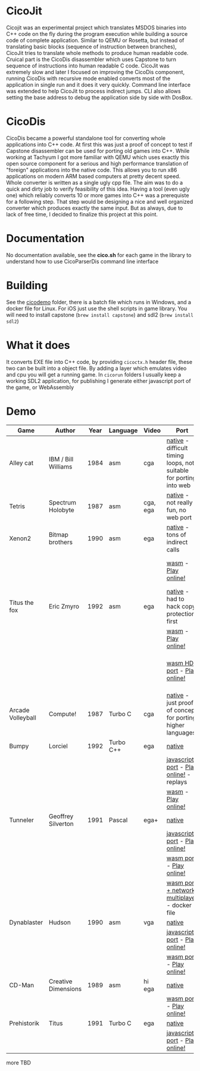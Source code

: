 # CicoJit

Cicojit was an experimental project which translates MSDOS binaries into C++ code on the fly during the program execution while building a source code of complete application. Similar to QEMU or Rosetta, but instead of translating basic blocks (sequence of instruction between branches), CicoJit tries to translate whole methods to produce human readable code. Cruical part is the CicoDis disassembler which uses Capstone to turn sequence of instructions into human readable C code. CicoJit was extremely slow and later I focused on improving the CicoDis component, running CicoDis with recursive mode enabled converts most of the application in single run and it does it very quickly. Command line interface was extended to help CicoJit to process indirect jumps. CLI also allows setting the base address to debug the application side by side with DosBox. 

# CicoDis

CicoDis became a powerful standalone tool for converting whole applications into C++ code. At first this was just a proof of concept to test if Capstone disassembler can be used for porting old games into C++. While working at Tachyum I got more familiar with QEMU which uses exactly this open source component for a serious and high performance translation of "foreign" applications into the native code. This allows you to run x86 applications on modern ARM based computers at pretty decent speed. Whole converter is written as a single ugly cpp file. The aim was to do a quick and dirty job to verify feasibility of this idea. Having a tool (even ugly one) which reliably converts 10 or more games into C++ was a prerequiste for a following step. That step would be designing a nice and well organized converter which produces exactly the same input. But as always, due to lack of free time, I decided to finalize this project at this point. 

# Documentation

No documentation available, see the **cico.sh** for each game in the library to understand how to use CicoParserDis command line interface

# Building

See the [cicodemo](cicodemo) folder, there is a batch file which runs in Windows, and a docker file for Linux. For iOS just use the shell scripts in game library. You will need to install capstone (`brew install capstone`) and sdl2 (`brew install sdl2`)

# What it does                                                                                                       
It converts EXE file into C++ code, by providing `cicoctx.h` header file, these two can be built into a object file. By adding a layer which emulates video and cpu you will get a running game. In `cicorun` folders I usually keep a working SDL2 application, for publishing I generate either javascript port of the game, or WebAssembly

# Demo

| Game | Author | Year | Language | Video | Port | Controls |
|------|--------|------|----------|-------|------|----------|
| Alley cat | IBM / Bill Williams | 1984 | asm | cga | [native](Projects/CicoJit/tree/master/gameslib/alleycat/cicorun) - difficult timing loops, not suitable for porting into web | |
| Tetris | Spectrum Holobyte | 1987 | asm | cga, ega | [native](gameslib/tetris/cicorun/)  - not really fun, no web port | |
| Xenon2 | Bitmap brothers | 1990 | asm | ega | [native](gameslib/xenon2/cicorun/)  - tons of indirect calls | |
| | | | | | [wasm](gameslib/xenon2/wasm/build) - [Play online!](https://rawgit.valky.eu/gabonator/Projects/refs/heads/master/CicoJit/gamelib/xenon2/wasm/build/index.html)  | Touch / arrow keys, space |
| Titus the fox | Eric Zmyro | 1992 | asm | ega | [native](gameslib/fox/cicorun) - had to hack copy protection first | |
| | | | | | [wasm](gameslib/fox/wasm/build) - [Play online!](https://rawgit.valky.eu/gabonator/Projects/refs/heads/master/CicoJit/gamelib/fox/wasm/build/fox.html) | arrow keys, space |
| | | | | | [wasm HD port](gameslib/fox/wasm/build) - [Play online!](https://rawgit.valky.eu/gabonator/Projects/refs/heads/master/CicoJit/gamelib/fox/wasmhd/build/fox.html) | arrow keys, space (A, B - demo]  |
| Arcade Volleyball | Compute! | 1987 | Turbo C | cga | [native](gameslib/arcadevolleyball/cicorun) - just proof of concept for porting higher languages | |
| Bumpy | Lorciel | 1992 | Turbo C++ | ega | [native](gameslib/bumpy/cicorun)  | |
| | | | | | [javascript port](gameslib/bumpy/js) - [Play online!](https://rawgit.valky.eu/gabonator/Projects/refs/heads/master/CicoJit/gamelib/bumpy/js/bumpy.html) - replays | arrow keys, space |
| | | | | | [wasm](gameslib/bumpy/wasm/build) - [Play online!](https://rawgit.valky.eu/gabonator/Projects/refs/heads/master/CicoJit/gamelib/bumpy/wasm/build/bumpy.html) | arrow keys, space |
| Tunneler | Geoffrey Silverton | 1991 | Pascal | ega+ | [native](gameslib/tunneler/cicorun)  | |
| | | | | | [javascript port](gameslib/tunneler/js) - [Play online!](https://rawgit.valky.eu/gabonator/Projects/refs/heads/master/CicoJit/gamelib/tunneler/js/tunneler.html) | asdf, arrow keys |
| | | | | | [wasm port](gameslib/tunneler/wasm) - [Play online!](https://rawgit.valky.eu/gabonator/Projects/refs/heads/master/CicoJit/gamelib/tunneler/wasm/build/tunneler.html) | asdf, arrow keys |
| | | | | | [wasm port + network multiplayer](gameslib/tunneler/netplay) - docker file | |
| Dynablaster | Hudson | 1990 | asm | vga | [native](gameslib/dynablaster/cicorun) | |
| | | | | | [javascript port](gameslib/dynablaster/js) - [Play online!](https://rawgit.valky.eu/gabonator/Projects/refs/heads/master/CicoJit/gamelib/dynablaster/js/dynablaster.html) | |
| | | | | | [wasm port](gameslib/dynablaster/wasm) - [Play online!](https://rawgit.valky.eu/gabonator/Projects/refs/heads/master/CicoJit/gamelib/dynablaster/wasm/build/dynablaster.html) | |
| CD-Man | Creative Dimensions | 1989 | asm | hi ega | [native](gameslib/cdman/cicorun) | |
| | | | | | [wasm port](gameslib/cdman/wasm) - [Play online!](https://rawgit.valky.eu/gabonator/Projects/refs/heads/master/CicoJit/gamelib/cdman/wasm/build/dynablaster.html) | arrow keys, (D - demo]  |
| Prehistorik | Titus | 1991 | Turbo C | ega | [native](gameslib/prehistorik/cicorun) | |
| | | | | | [javascript port](gameslib/prehistorik/js) - [Play online!](https://rawgit.valky.eu/gabonator/Projects/refs/heads/master/CicoJit/gamelib/prehistorik/js/index.html) | arrow keys |

more TBD
